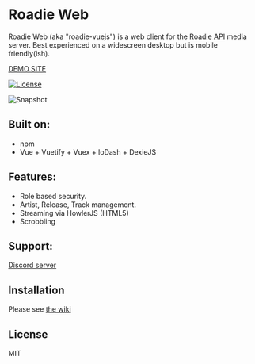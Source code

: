 Roadie Web
======

Roadie Web (aka "roadie-vuejs") is a web client for the [Roadie API](https://github.com/sphildreth/roadie) media server. Best experienced on a widescreen desktop but is mobile friendly(ish).

[DEMO SITE](https://www.roadie.rocks/)

[![License](https://img.shields.io/badge/License-MIT-blue.svg)](https://opensource.org/licenses/MIT)

![Snapshot](https://raw.githubusercontent.com/sphildreth/roadie-vuejs/master/roadie-vuejs_snapshot_01.jpg)

Built on:
---------
* npm
* Vue + Vuetify + Vuex + loDash + DexieJS

Features:
---------
* Role based security.
* Artist, Release, Track management.
* Streaming via HowlerJS (HTML5) 
* Scrobbling

Support:
------------
[Discord server](https://discord.gg/pZyznJN)

Installation
------------
Please see [the wiki](https://github.com/sphildreth/roadie-vuejs/wiki)

License
-------
MIT

